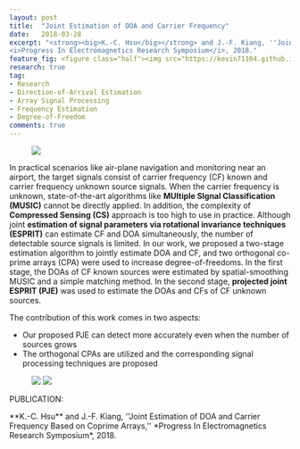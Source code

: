 ```yaml
---
layout: post
title:  "Joint Estimation of DOA and Carrier Frequency"
date:   2018-03-28
excerpt: "<strong><big>K.-C. Hsu</big></strong> and J.-F. Kiang, ''Joint Estimation of DOA and Carrier Frequency Based on Coprime Arrays ,'' 
<i>Progress In Electromagnetics Research Symposium</i>, 2018."
feature_fig: <figure class="half"><img src="https://kevin71104.github.io/assets/img/DOA_JE/partFreq_JE.jpg" class="img-disappear"> <img src="https://kevin71104.github.io/assets/img/DOA_JE/partFreq_10Mu.jpg"></figure>
research: true
tag:
- Research
- Direction-of-Arrival Estimation
- Array Signal Processing
- Frequency Estimation
- Degree-of-Freedom
comments: true
---
```


<figure>
	<img src="https://kevin71104.github.io/assets/img/DOA_JE/mainarray.jpg">
</figure>

In practical scenarios like air-plane navigation and monitoring near an airport, 
the target signals consist of carrier frequency (CF) known and carrier frequency unknown source signals.
When the carrier frequency is unknown, state-of-the-art algorithms like **MUltiple SIgnal Classification (MUSIC)** cannot be directly applied.
In addition, the complexity of **Compressed Sensing (CS)** approach is too high to use in practice.
Although joint **estimation of signal parameters via rotational invariance techniques (ESPRIT)** can estimate CF and DOA simultaneously,
the number of detectable source signals is limited.
In our work, we proposed a two-stage estimation algorithm to jointly estimate DOA and CF, 
and two orthogonal co-prime arrays (CPA) were used to increase degree-of-freedoms.
In the first stage, the DOAs of CF known sources were estimated by spatial-smoothing MUSIC and a simple matching method.
In the second stage, **projected joint ESPRIT (PJE)** was used to estimate the DOAs and CFs of CF unknown sources.

The contribution of this work comes in two aspects:
- Our proposed PJE can detect more accurately even when the number of sources grows
- The orthogonal CPAs are utilized and the corresponding signal processing techniques are proposed

<figure class="half">
	<img src="https://kevin71104.github.io/assets/img/DOA_JE/partFreq_JE.jpg" class="img-disappear"> 
	<img src="https://kevin71104.github.io/assets/img/DOA_JE/partFreq_10Mu.jpg">
</figure>

<p class="double_underline">PUBLICATION:</p>
**K.-C. Hsu** and J.-F. Kiang, 
''Joint Estimation of DOA and Carrier Frequency Based on Coprime Arrays,'' 
*Progress In Electromagnetics Research Symposium*, 2018.
